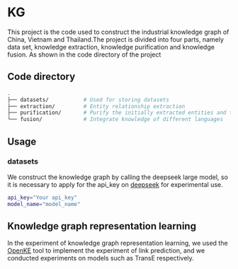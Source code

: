 # KG
This project is the code used to construct the industrial knowledge graph of China, Vietnam and Thailand.The project is divided into four parts, namely data set, knowledge extraction, knowledge purification and knowledge fusion. As shown in the code directory of the project
## Code directory
```bash
.
├── datasets/           # Used for storing datasets
├── extraction/         # Entity relationship extraction
├── purification/       # Purify the initially extracted entities and triples
└── fusion/             # Integrate knowledge of different languages
```
## Usage
### datasets

We construct the knowledge graph by calling the deepseek large model, so it is necessary to apply for the api_key on [deepseek](https://www.deepseek.com/) for experimental use.
```bash
api_key="Your api_key"
model_name="model_name"
```

## Knowledge graph representation learning
In the experiment of knowledge graph representation learning, we used the [OpenKE](https://github.com/thunlp/OpenKE) tool to implement the experiment of link prediction, and we conducted experiments on models such as TransE respectively.
